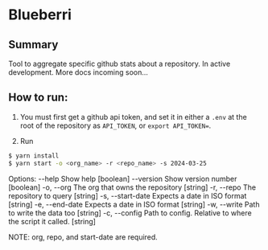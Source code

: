 # Blueberri

## Summary

Tool to aggregate specific github stats about a repository. In active development. More docs incoming soon...


## How to run:

1. You must first get a github api token, and set it in either a `.env` at the root of the repository as  `API_TOKEN`, or `export API_TOKEN=`.

2. Run

```bash
$ yarn install
$ yarn start -o <org_name> -r <repo_name> -s 2024-03-25
```

Options:
      --help        Show help                                              [boolean]
      --version     Show version number                                    [boolean]
  -o, --org         The org that owns the repository                        [string]
  -r, --repo        The repository to query                                 [string]
  -s, --start-date  Expects a date in ISO format                            [string]
  -e, --end-date    Expects a date in ISO format                            [string]
  -w, --write       Path to write the data too                              [string]
  -c, --config      Path to config. Relative to where the script it called. [string]

  NOTE: org, repo, and start-date are required.
